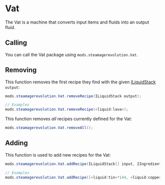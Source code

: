 # Vat

The Vat is a machine that converts input items and fluids into an output fluid.

## Calling

You can call the Vat package using `mods.steamagerevolution.Vat`.

## Removing

This function removes the first recipe they find with the given [ILiquidStack](/Vanilla/Liquids/ILiquidStack/) `output`:

```java
mods.steamagerevolution.Vat.removeRecipe(ILiquidStack output);

// Examples
mods.steamagerevolution.Vat.removeRecipe(<liquid:lava>);
```

This function removes *all* recipes currently defined for the Vat:

```java
mods.steamagerevolution.Vat.removeAll();
```

## Adding

This function is used to add new recipes for the Vat:

```java
mods.steamagerevolution.Vat.addRecipe(ILiquidStack[] input, IIngredient[] inputItems, ILiquidStack output, int craftTime);

// Examples
mods.steamagerevolution.Vat.addRecipe([<liquid:tin>*144, <liquid:copper>*144], [<ore:coal>, <ore:cobblestone>], <liquid:steel>*288, 200, 200);
```
